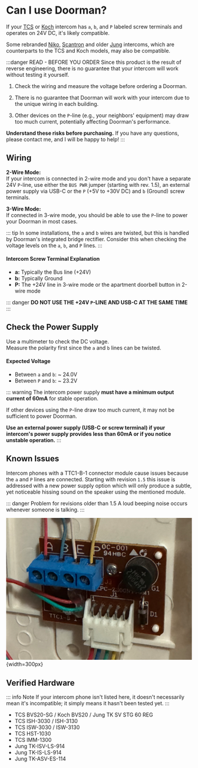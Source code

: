 # Can I use Doorman?
If your [TCS](https://www.tcsag.de/) or [Koch](https://www.kochag.ch/) intercom has `a`, `b`, and `P` labeled screw terminals and operates on 24V DC, it's likely compatible.

Some rebranded [Niko](https://www.niko.eu/), [Scantron](https://scantron.dk/) and older [Jung](https://www.jung-group.com/) intercoms, which are counterparts to the TCS and Koch models, may also be compatible.

:::danger READ - BEFORE YOU ORDER
Since this product is the result of reverse engineering, there is no guarantee that your intercom will work without testing it yourself.

1. Check the wiring and measure the voltage before ordering a Doorman.

2. There is no guarantee that Doorman will work with your intercom due to the unique wiring in each building.

3. Other devices on the `P`-line (e.g., your neighbors' equipment) may draw too much current, potentially affecting Doorman's performance.

**Understand these risks before purchasing.** If you have any questions, please contact me, and I will be happy to help!
:::

## Wiring
**2-Wire Mode:**\
If your intercom is connected in 2-wire mode and you don't have a separate 24V `P`-line, use either the `BUS PWR` jumper (starting with rev. 1.5), an external power supply via USB-C or the `P` (+5V to +30V DC) and `b` (Ground) screw terminals.

**3-Wire Mode:**\
If connected in 3-wire mode, you should be able to use the `P`-line to power your Doorman in most cases.

::: tip
In some installations, the `a` and `b` wires are twisted, but this is handled by Doorman's integrated bridge rectifier. Consider this when checking the voltage levels on the `a`, `b`, and `P` lines.
:::

#### Intercom Screw Terminal Explanation
- **a:** Typically the Bus line (+24V)
- **b:** Typically Ground
- **P:** The +24V line in 3-wire mode or the apartment doorbell button in 2-wire mode

::: danger
**DO NOT USE THE +24V `P`-LINE AND USB-C AT THE SAME TIME**
:::

## Check the Power Supply
Use a multimeter to check the DC voltage.\
Measure the polarity first since the `a` and `b` lines can be twisted.

#### Expected Voltage
- Between `a` and `b`: ~ 24.0V
- Between `P` and `b`: ~ 23.2V


::: warning
The intercom power supply **must have a minimum output current of 60mA** for stable operation.

If other devices using the `P`-line draw too much current, it may not be sufficient to power Doorman.

**Use an external power supply (USB-C or screw terminal) if your intercom's power supply provides less than 60mA or if you notice unstable operation.** 
:::

## Known Issues

Intercom phones with a TTC1-B-1 connector module cause issues because the `a` and `P` lines are connected.
Starting with revision `1.5` this issue is addressed with a new power supply option which will only produce a subtle, yet noticeable hissing sound on the speaker using the mentioned module.

::: danger Problem for revisions older than 1.5
A loud beeping noise occurs whenever someone is talking.
:::

![ttc1-b-1-module](./images/incompatible-ttc1-b-1.png){width=300px}



## Verified Hardware

::: info Note
If your intercom phone isn't listed here, it doesn't necessarily mean it's incompatible; it simply means it hasn't been tested yet.
:::

- TCS BVS20-SG / Koch BVS20 / Jung TK SV STG 60 REG
- TCS ISH-3030 / ISH-3130
- TCS ISW-3030 / ISW-3130
- TCS HST-1030
- TCS IMM-1300
- Jung TK-ISV-LS-914
- Jung TK-IS-LS-914
- Jung TK-ASV-ES-114